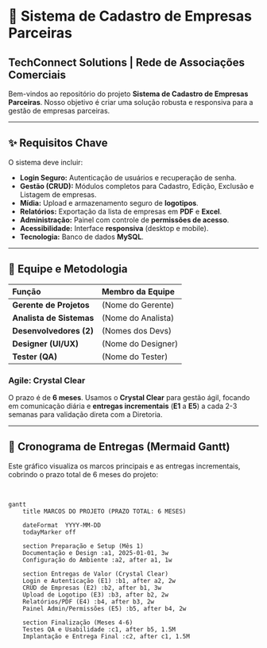 # 🚀 Sistema de Cadastro de Empresas Parceiras

## TechConnect Solutions | Rede de Associações Comerciais

Bem-vindos ao repositório do projeto **Sistema de Cadastro de Empresas Parceiras**. Nosso objetivo é criar uma solução robusta e responsiva para a gestão de empresas parceiras.

---

## ✨ Requisitos Chave

O sistema deve incluir:

* **Login Seguro:** Autenticação de usuários e recuperação de senha.
* **Gestão (CRUD):** Módulos completos para Cadastro, Edição, Exclusão e Listagem de empresas.
* **Mídia:** Upload e armazenamento seguro de **logotipos**.
* **Relatórios:** Exportação da lista de empresas em **PDF** e **Excel**.
* **Administração:** Painel com controle de **permissões de acesso**.
* **Acessibilidade:** Interface **responsiva** (desktop e mobile).
* **Tecnologia:** Banco de dados **MySQL**.

---

## 👥 Equipe e Metodologia

| Função | Membro da Equipe |
| :--- | :--- |
| **Gerente de Projetos** | (Nome do Gerente) |
| **Analista de Sistemas** | (Nome do Analista) |
| **Desenvolvedores (2)** | (Nomes dos Devs) |
| **Designer (UI/UX)** | (Nome do Designer) |
| **Tester (QA)** | (Nome do Tester) |

### Agile: Crystal Clear
O prazo é de **6 meses**. Usamos o **Crystal Clear** para gestão ágil, focando em comunicação diária e **entregas incrementais** (**E1** a **E5**) a cada 2-3 semanas para validação direta com a Diretoria.

---

## 📅 Cronograma de Entregas (Mermaid Gantt)

Este gráfico visualiza os marcos principais e as entregas incrementais, cobrindo o prazo total de 6 meses do projeto:

<br>

```mermaid
gantt
    title MARCOS DO PROJETO (PRAZO TOTAL: 6 MESES)

    dateFormat  YYYY-MM-DD
    todayMarker off

    section Preparação e Setup (Mês 1)
    Documentação e Design :a1, 2025-01-01, 3w
    Configuração do Ambiente :a2, after a1, 1w

    section Entregas de Valor (Crystal Clear)
    Login e Autenticação (E1) :b1, after a2, 2w
    CRUD de Empresas (E2) :b2, after b1, 3w
    Upload de Logotipo (E3) :b3, after b2, 2w
    Relatórios/PDF (E4) :b4, after b3, 2w
    Painel Admin/Permissões (E5) :b5, after b4, 2w

    section Finalização (Meses 4-6)
    Testes QA e Usabilidade :c1, after b5, 1.5M
    Implantação e Entrega Final :c2, after c1, 1.5M
